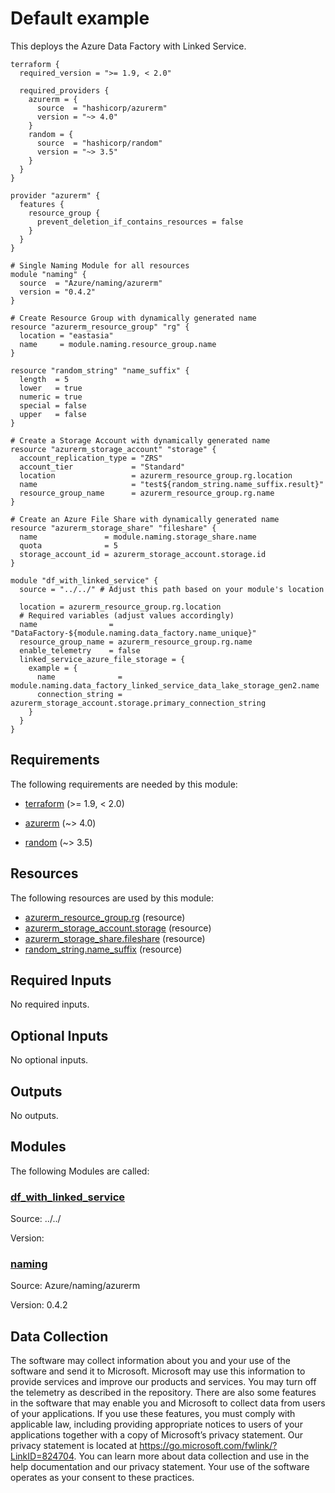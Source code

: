 <!-- BEGIN_TF_DOCS -->
<!-- Code generated by terraform-docs. DO NOT EDIT. -->
# Default example

This deploys the Azure Data Factory with Linked Service.

```hcl
terraform {
  required_version = ">= 1.9, < 2.0"

  required_providers {
    azurerm = {
      source  = "hashicorp/azurerm"
      version = "~> 4.0"
    }
    random = {
      source  = "hashicorp/random"
      version = "~> 3.5"
    }
  }
}

provider "azurerm" {
  features {
    resource_group {
      prevent_deletion_if_contains_resources = false
    }
  }
}

# Single Naming Module for all resources
module "naming" {
  source  = "Azure/naming/azurerm"
  version = "0.4.2"
}

# Create Resource Group with dynamically generated name
resource "azurerm_resource_group" "rg" {
  location = "eastasia"
  name     = module.naming.resource_group.name
}

resource "random_string" "name_suffix" {
  length  = 5
  lower   = true
  numeric = true
  special = false
  upper   = false
}

# Create a Storage Account with dynamically generated name
resource "azurerm_storage_account" "storage" {
  account_replication_type = "ZRS"
  account_tier             = "Standard"
  location                 = azurerm_resource_group.rg.location
  name                     = "test${random_string.name_suffix.result}"
  resource_group_name      = azurerm_resource_group.rg.name
}

# Create an Azure File Share with dynamically generated name
resource "azurerm_storage_share" "fileshare" {
  name               = module.naming.storage_share.name
  quota              = 5
  storage_account_id = azurerm_storage_account.storage.id
}

module "df_with_linked_service" {
  source = "../../" # Adjust this path based on your module's location

  location = azurerm_resource_group.rg.location
  # Required variables (adjust values accordingly)
  name                = "DataFactory-${module.naming.data_factory.name_unique}"
  resource_group_name = azurerm_resource_group.rg.name
  enable_telemetry    = false
  linked_service_azure_file_storage = {
    example = {
      name              = module.naming.data_factory_linked_service_data_lake_storage_gen2.name
      connection_string = azurerm_storage_account.storage.primary_connection_string
    }
  }
}

```

<!-- markdownlint-disable MD033 -->
## Requirements

The following requirements are needed by this module:

- <a name="requirement_terraform"></a> [terraform](#requirement\_terraform) (>= 1.9, < 2.0)

- <a name="requirement_azurerm"></a> [azurerm](#requirement\_azurerm) (~> 4.0)

- <a name="requirement_random"></a> [random](#requirement\_random) (~> 3.5)

## Resources

The following resources are used by this module:

- [azurerm_resource_group.rg](https://registry.terraform.io/providers/hashicorp/azurerm/latest/docs/resources/resource_group) (resource)
- [azurerm_storage_account.storage](https://registry.terraform.io/providers/hashicorp/azurerm/latest/docs/resources/storage_account) (resource)
- [azurerm_storage_share.fileshare](https://registry.terraform.io/providers/hashicorp/azurerm/latest/docs/resources/storage_share) (resource)
- [random_string.name_suffix](https://registry.terraform.io/providers/hashicorp/random/latest/docs/resources/string) (resource)

<!-- markdownlint-disable MD013 -->
## Required Inputs

No required inputs.

## Optional Inputs

No optional inputs.

## Outputs

No outputs.

## Modules

The following Modules are called:

### <a name="module_df_with_linked_service"></a> [df\_with\_linked\_service](#module\_df\_with\_linked\_service)

Source: ../../

Version:

### <a name="module_naming"></a> [naming](#module\_naming)

Source: Azure/naming/azurerm

Version: 0.4.2

<!-- markdownlint-disable-next-line MD041 -->
## Data Collection

The software may collect information about you and your use of the software and send it to Microsoft. Microsoft may use this information to provide services and improve our products and services. You may turn off the telemetry as described in the repository. There are also some features in the software that may enable you and Microsoft to collect data from users of your applications. If you use these features, you must comply with applicable law, including providing appropriate notices to users of your applications together with a copy of Microsoft’s privacy statement. Our privacy statement is located at <https://go.microsoft.com/fwlink/?LinkID=824704>. You can learn more about data collection and use in the help documentation and our privacy statement. Your use of the software operates as your consent to these practices.
<!-- END_TF_DOCS -->